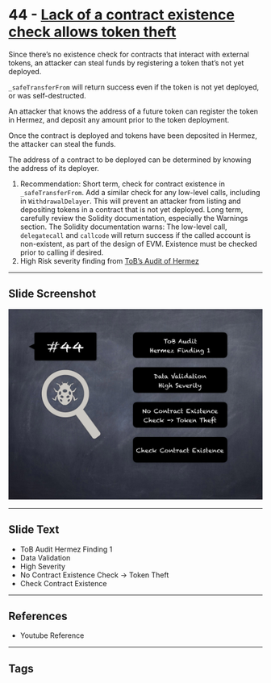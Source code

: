 
# 44 - [Lack of a contract existence check allows token theft](./Lack%20of%20a%20contract%20existence%20check%20allows%20token%20theft.md)

Since there’s no existence check for contracts that interact with external tokens, an attacker can steal funds by registering a token that’s not yet deployed. 

`_safeTransferFrom` will return success even if the token is not yet deployed, or was self-destructed. 

An attacker that knows the address of a future token can register the token in Hermez, and deposit any amount prior to the token deployment. 

Once the contract is deployed and tokens have been deposited in Hermez, the attacker can steal the funds. 

The address of a contract to be deployed can be determined by knowing the address of its deployer.

1. Recommendation: Short term, check for contract existence in `_safeTransferFrom`. Add a similar check for any low-level calls, including in `WithdrawalDelayer`. This will prevent an attacker from listing and depositing tokens in a contract that is not yet deployed. Long term, carefully review the Solidity documentation, especially the Warnings section. The Solidity documentation warns: The low-level call, `delegatecall` and `callcode` will return success if the called account is non-existent, as part of the design of EVM. Existence must be checked prior to calling if desired.
2. High Risk severity finding from [ToB’s Audit of Hermez](https://github.com/trailofbits/publications/blob/master/reviews/hermez.pdf)
___
## Slide Screenshot
![044.png](../../images/7.%20Audit%20Findings%20101/044.png)
___
## Slide Text
- ToB Audit Hermez Finding 1
- Data Validation
- High Severity
- No Contract Existence Check -> Token Theft
- Check Contract Existence
___
## References
- Youtube Reference
___
## Tags
